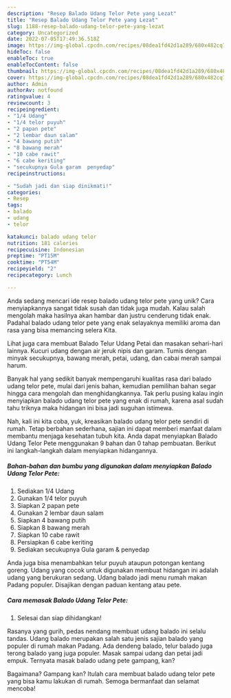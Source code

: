 ```yaml
---
description: "Resep Balado Udang Telor Pete yang Lezat"
title: "Resep Balado Udang Telor Pete yang Lezat"
slug: 1188-resep-balado-udang-telor-pete-yang-lezat
category: Uncategorized
date: 2022-07-05T17:49:36.518Z
image: https://img-global.cpcdn.com/recipes/08dea1fd42d1a289/680x482cq70/balado-udang-telor-pete-foto-resep-utama.jpg
hideToc: false
enableToc: true
enableTocContent: false
thumbnail: https://img-global.cpcdn.com/recipes/08dea1fd42d1a289/680x482cq70/balado-udang-telor-pete-foto-resep-utama.jpg
cover: https://img-global.cpcdn.com/recipes/08dea1fd42d1a289/680x482cq70/balado-udang-telor-pete-foto-resep-utama.jpg
author: Admin
authorAv: notfound
ratingvalue: 4
reviewcount: 3
recipeingredient:
- "1/4 Udang"
- "1/4 telor puyuh"
- "2 papan pete"
- "2 lembar daun salam"
- "4 bawang putih"
- "8 bawang merah"
- "10 cabe rawit"
- "6 cabe keriting"
- "secukupnya Gula garam  penyedap"
recipeinstructions:

- "Sudah jadi dan siap dinikmati!"
categories:
- Resep
tags:
- balado
- udang
- telor

katakunci: balado udang telor 
nutrition: 181 calories
recipecuisine: Indonesian
preptime: "PT15M"
cooktime: "PT54M"
recipeyield: "2"
recipecategory: Lunch

---
```





Anda sedang mencari ide resep balado udang telor pete yang unik? Cara menyiapkannya sangat tidak susah dan tidak juga mudah. Kalau salah mengolah maka hasilnya akan hambar dan justru cenderung tidak enak. Padahal balado udang telor pete yang enak selayaknya memiliki aroma dan rasa yang bisa memancing selera Kita.





Lihat juga cara membuat Balado Telur Udang Petai dan masakan sehari-hari lainnya. Kucuri udang dengan air jeruk nipis dan garam. Tumis dengan minyak secukupnya, bawang merah, petai, udang, dan cabai merah sampai harum.

Banyak hal yang sedikit banyak mempengaruhi kualitas rasa dari balado udang telor pete, mulai dari jenis bahan, kemudian pemilihan bahan segar hingga cara mengolah dan menghidangkannya. Tak perlu pusing kalau ingin menyiapkan balado udang telor pete yang enak di rumah, karena asal sudah tahu triknya maka hidangan ini bisa jadi suguhan istimewa.






Nah, kali ini kita coba, yuk, kreasikan balado udang telor pete sendiri di rumah. Tetap berbahan sederhana, sajian ini dapat memberi manfaat dalam membantu menjaga kesehatan tubuh kita. Anda dapat menyiapkan Balado Udang Telor Pete menggunakan 9 bahan dan 0 tahap pembuatan. Berikut ini langkah-langkah dalam menyiapkan hidangannya.

<!--inarticleads1-->

##### Bahan-bahan dan bumbu yang digunakan dalam menyiapkan Balado Udang Telor Pete:

1. Sediakan 1/4 Udang
1. Gunakan 1/4 telor puyuh
1. Siapkan 2 papan pete
1. Gunakan 2 lembar daun salam
1. Siapkan 4 bawang putih
1. Siapkan 8 bawang merah
1. Siapkan 10 cabe rawit
1. Persiapkan 6 cabe keriting
1. Sediakan secukupnya Gula garam &amp; penyedap


Anda juga bisa menambahkan telur puyuh ataupun potongan kentang goreng. Udang yang cocok untuk digunakan membuat hidangan ini adalah udang yang berukuran sedang. Udang balado jadi menu rumah makan Padang populer. Disajikan dengan paduan kentang atau pete. 

<!--inarticleads2-->

##### Cara memasak Balado Udang Telor Pete:


1. Selesai dan siap dihidangkan!

Rasanya yang gurih, pedas nendang membuat udang balado ini selalu tandas. Udang balado merupakan salah satu jenis sajian balado yang populer di rumah makan Padang. Ada dendeng balado, telur balado juga terong balado yang juga populer. Masak sampai udang dan petai jadi empuk. Ternyata masak balado udang pete gampang, kan? 

Bagaimana? Gampang kan? Itulah cara membuat balado udang telor pete yang bisa kamu lakukan di rumah. Semoga bermanfaat dan selamat mencoba!
